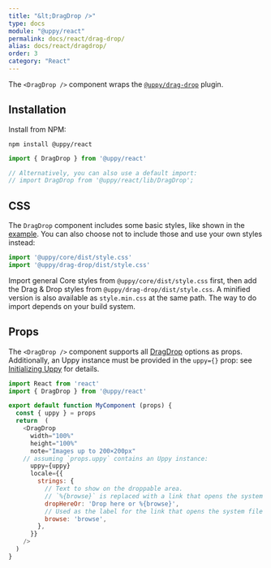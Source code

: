 ```yaml
---
title: "&lt;DragDrop />"
type: docs
module: "@uppy/react"
permalink: docs/react/drag-drop/
alias: docs/react/dragdrop/
order: 3
category: "React"
---
```


The `<DragDrop />` component wraps the [`@uppy/drag-drop`](/docs/drag-drop/) plugin.

## Installation

Install from NPM:

```shell
npm install @uppy/react
```

```js
import { DragDrop } from '@uppy/react'

// Alternatively, you can also use a default import:
// import DragDrop from '@uppy/react/lib/DragDrop';
```

## CSS

The `DragDrop` component includes some basic styles, like shown in the [example](/examples/dragdrop). You can also choose not to include those and use your own styles instead:

```js
import '@uppy/core/dist/style.css'
import '@uppy/drag-drop/dist/style.css'
```

Import general Core styles from `@uppy/core/dist/style.css` first, then add the Drag & Drop styles from `@uppy/drag-drop/dist/style.css`. A minified version is also available as `style.min.css` at the same path. The way to do import depends on your build system.

## Props

The `<DragDrop />` component supports all [DragDrop](/docs/drag-drop/) options as props. Additionally, an Uppy instance must be provided in the `uppy={}` prop: see [Initializing Uppy](/docs/react/initializing) for details.

```js
import React from 'react'
import { DragDrop } from '@uppy/react'

export default function MyComponent (props) {
  const { uppy } = props
  return  (
    <DragDrop
      width="100%"
      height="100%"
      note="Images up to 200×200px"
    // assuming `props.uppy` contains an Uppy instance:
      uppy={uppy}
      locale={{
        strings: {
          // Text to show on the droppable area.
          // `%{browse}` is replaced with a link that opens the system file selection dialog.
          dropHereOr: 'Drop here or %{browse}',
          // Used as the label for the link that opens the system file selection dialog.
          browse: 'browse',
        },
      }}
    />
  )
}
```
